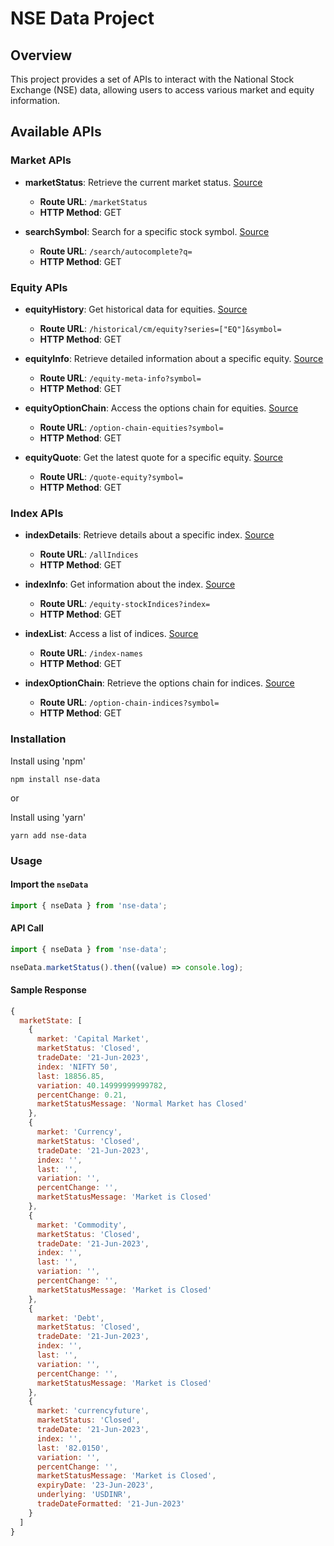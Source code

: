 # NSE Data Project

## Overview
This project provides a set of APIs to interact with the National Stock Exchange (NSE) data, allowing users to access various market and equity information.

## Available APIs
### Market APIs
- **marketStatus**: Retrieve the current market status. [Source](./src/api/market-status/market-status.ts)  
  - **Route URL**: `/marketStatus`  
  - **HTTP Method**: GET  

- **searchSymbol**: Search for a specific stock symbol. [Source](./src/api/search-symbol/search-symbol.ts)  
  - **Route URL**: `/search/autocomplete?q=`  
  - **HTTP Method**: GET  

### Equity APIs
- **equityHistory**: Get historical data for equities. [Source](./src/api/equity-history/equity-history.ts)  
  - **Route URL**: `/historical/cm/equity?series=["EQ"]&symbol=`  
  - **HTTP Method**: GET  

- **equityInfo**: Retrieve detailed information about a specific equity. [Source](./src/api/equity-info/equity-info.ts)  
  - **Route URL**: `/equity-meta-info?symbol=`  
  - **HTTP Method**: GET  

- **equityOptionChain**: Access the options chain for equities. [Source](./src/api/equity-option-chain/equity-option-chain.ts)  
  - **Route URL**: `/option-chain-equities?symbol=`  
  - **HTTP Method**: GET  

- **equityQuote**: Get the latest quote for a specific equity. [Source](./src/api/equity-quote/equity-quote.ts)  
  - **Route URL**: `/quote-equity?symbol=`  
  - **HTTP Method**: GET  

### Index APIs
- **indexDetails**: Retrieve details about a specific index. [Source](./src/api/index-details/index-details.ts)  
  - **Route URL**: `/allIndices`  
  - **HTTP Method**: GET  

- **indexInfo**: Get information about the index. [Source](./src/api/index-info/index-info.ts)  
  - **Route URL**: `/equity-stockIndices?index=`  
  - **HTTP Method**: GET  

- **indexList**: Access a list of indices. [Source](./src/api/index-list/index-list.ts)  
  - **Route URL**: `/index-names`  
  - **HTTP Method**: GET  

- **indexOptionChain**: Retrieve the options chain for indices. [Source](./src/api/index-option-chain/index-option-chain.ts)  
  - **Route URL**: `/option-chain-indices?symbol=`  
  - **HTTP Method**: GET  

### Installation


Install using 'npm'


```shell
npm install nse-data
```

or

Install using 'yarn'



```shell
yarn add nse-data
```

### Usage

#### Import the `nseData`


```js
import { nseData } from 'nse-data';
```

#### API Call

```js
import { nseData } from 'nse-data';

nseData.marketStatus().then((value) => console.log);
```

#### Sample Response

```js
{
  marketState: [
    {
      market: 'Capital Market',
      marketStatus: 'Closed',
      tradeDate: '21-Jun-2023',
      index: 'NIFTY 50',
      last: 18856.85,
      variation: 40.14999999999782,
      percentChange: 0.21,
      marketStatusMessage: 'Normal Market has Closed'
    },
    {
      market: 'Currency',
      marketStatus: 'Closed',
      tradeDate: '21-Jun-2023',
      index: '',
      last: '',
      variation: '',
      percentChange: '',
      marketStatusMessage: 'Market is Closed'
    },
    {
      market: 'Commodity',
      marketStatus: 'Closed',
      tradeDate: '21-Jun-2023',
      index: '',
      last: '',
      variation: '',
      percentChange: '',
      marketStatusMessage: 'Market is Closed'
    },
    {
      market: 'Debt',
      marketStatus: 'Closed',
      tradeDate: '21-Jun-2023',
      index: '',
      last: '',
      variation: '',
      percentChange: '',
      marketStatusMessage: 'Market is Closed'
    },
    {
      market: 'currencyfuture',
      marketStatus: 'Closed',
      tradeDate: '21-Jun-2023',
      index: '',
      last: '82.0150',
      variation: '',
      percentChange: '',
      marketStatusMessage: 'Market is Closed',
      expiryDate: '23-Jun-2023',
      underlying: 'USDINR',
      tradeDateFormatted: '21-Jun-2023'
    }
  ]
}
